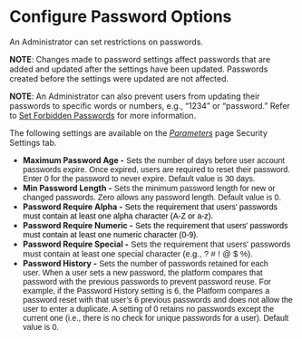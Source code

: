 # Configure Password Options

An Administrator can set restrictions on passwords.

<span style="font-weight: bold;">NOTE</span>: Changes made to password
settings affect passwords that are added and updated after the settings
have been updated. Passwords created before the settings were updated
are not affected.

<span style="font-weight: bold;">NOTE</span>: An Administrator can also
prevent users from updating their passwords to specific words or
numbers, e.g., “1234” or “password.” Refer to [Set Forbidden
Passwords](Set_Forbidden_Passwords.htm) for more information.

The following settings are available on the
<span style="font-style: italic;">[Parameters](../Page_Desc/Parameters_All_TabsSysAdmin.htm)</span>
page Security Settings tab.

  - **Maximum Password Age -**
    <span style="font-family: Arial, sans-serif;">Sets the number of
    days before user account passwords expire. Once expired, users are
    required to reset their password. Enter 0 for the password to never
    expire. Default value is 30 days.</span>
  - **Min Password Length -**
    <span style="font-family: Arial, sans-serif;">Sets the minimum
    password length for new or changed passwords. Zero allows any
    password length. Default value is 0.</span>
  - **Password Require Alpha -**
    <span style="font-family: Arial, sans-serif;color: #000000;">Sets
    the requirement that users' passwords must contain at least one
    alpha character (A-Z or a-z).</span>
  - **Password Require Numeric -**
    <span style="font-family: Arial, sans-serif;color: #000000;">Sets
    the requirement that users' passwords must contain at least one
    numeric character (0-9).</span>
  - **Password Require Special -**
    <span style="font-size: 11.0pt;line-height: 107%;font-family: Arial, sans-serif;">Sets
    the requirement that users' passwords must contain at least one
    special character (e.g., ? \# \! @ $ %).</span>
  - **Password History -**
    <span style="font-family: Arial, sans-serif;">Sets the number of
    passwords retained for each user. When a user sets a new password,
    the platform compares that password with the previous passwords to
    prevent password reuse. For example, if the Password History setting
    is 6, the Platform compares a password reset with that user’s 6
    previous passwords and does not allow the user to enter a duplicate.
    A setting of 0 retains no passwords except the current one (i.e.,
    there is no check for unique passwords for a user). Default value is
    0.</span>
